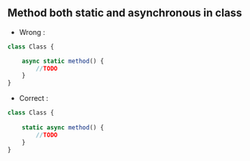 ## Method both static and asynchronous in class

* Wrong :

```js
class Class {

    async static method() {
        //TODO
    }
}
```

* Correct :

```js
class Class {
    
    static async method() {
        //TODO
    }
}
```